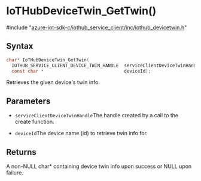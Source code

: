 # IoTHubDeviceTwin_GetTwin()

\#include "[azure-iot-sdk-c/iothub_service_client/inc/iothub_devicetwin.h](../iot-c-ref-iothub-devicetwin-h.md)"  

## Syntax

```C
char* IoTHubDeviceTwin_GetTwin(
  IOTHUB_SERVICE_CLIENT_DEVICE_TWIN_HANDLE  serviceClientDeviceTwinHandle,
  const char *                              deviceId);
```

Retrieves the given device's twin info.

## Parameters
* `serviceClientDeviceTwinHandle`The handle created by a call to the create function. 

* `deviceId`The device name (id) to retrieve twin info for.

## Returns
A non-NULL char* containing device twin info upon success or NULL upon failure.


